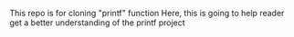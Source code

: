 This repo is for cloning "printf" function
Here, this is going to help reader get a better understanding of the printf project